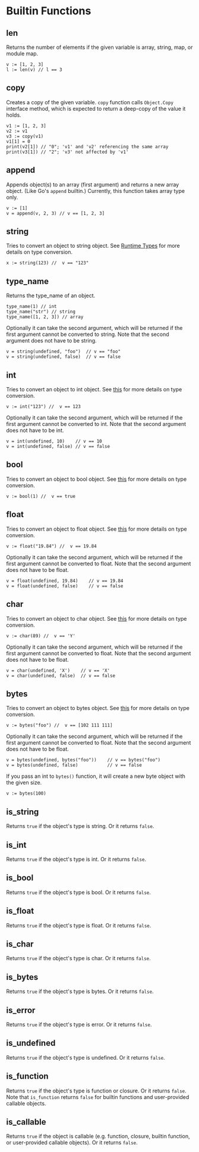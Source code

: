 # Builtin Functions

## len

Returns the number of elements if the given variable is array, string, map, or module map.

```golang
v := [1, 2, 3]
l := len(v) // l == 3
```

## copy

Creates a copy of the given variable. `copy` function calls `Object.Copy` interface method, which is expected to return a deep-copy of the value it holds.

```golang
v1 := [1, 2, 3]
v2 := v1
v3 := copy(v1)
v1[1] = 0
print(v2[1]) // "0"; 'v1' and 'v2' referencing the same array
print(v3[1]) // "2"; 'v3' not affected by 'v1'
```

## append

Appends object(s) to an array (first argument) and returns a new array object. (Like Go's `append` builtin.) Currently, this function takes array type only.

```golang
v := [1]
v = append(v, 2, 3) // v == [1, 2, 3]
```

## string

Tries to convert an object to string object. See [Runtime Types](https://github.com/d5/tengo/blob/master/docs/runtime-types.md) for more details on type conversion.

```golang
x := string(123) //  v == "123"
```

## type_name

Returns the type_name of an object.

```golang
type_name(1) // int
type_name("str") // string
type_name([1, 2, 3]) // array
```


Optionally it can take the second argument, which will be returned if the first argument cannot be converted to string. Note that the second argument does not have to be string.

```golang
v = string(undefined, "foo")  // v == "foo"
v = string(undefined, false)  // v == false 
```

## int

Tries to convert an object to int object. See [this](https://github.com/d5/tengo/blob/master/docs/runtime-types.md) for more details on type conversion.

```golang
v := int("123") //  v == 123
```

Optionally it can take the second argument, which will be returned if the first argument cannot be converted to int. Note that the second argument does not have to be int.

```golang
v = int(undefined, 10)    // v == 10
v = int(undefined, false) // v == false 
```

## bool

Tries to convert an object to bool object. See [this](https://github.com/d5/tengo/blob/master/docs/runtime-types.md) for more details on type conversion.

```golang
v := bool(1) //  v == true
```

## float

Tries to convert an object to float object. See [this](https://github.com/d5/tengo/blob/master/docs/runtime-types.md) for more details on type conversion.

```golang
v := float("19.84") //  v == 19.84
```

Optionally it can take the second argument, which will be returned if the first argument cannot be converted to float. Note that the second argument does not have to be float.

```golang
v = float(undefined, 19.84)    // v == 19.84
v = float(undefined, false)    // v == false 
```

## char

Tries to convert an object to char object. See [this](https://github.com/d5/tengo/blob/master/docs/runtime-types.md) for more details on type conversion.

```golang
v := char(89) //  v == 'Y'
```

Optionally it can take the second argument, which will be returned if the first argument cannot be converted to float. Note that the second argument does not have to be float.

```golang
v = char(undefined, 'X')    // v == 'X'
v = char(undefined, false)  // v == false 
```

## bytes

Tries to convert an object to bytes object. See [this](https://github.com/d5/tengo/blob/master/docs/runtime-types.md) for more details on type conversion.

```golang
v := bytes("foo") //  v == [102 111 111]
```

Optionally it can take the second argument, which will be returned if the first argument cannot be converted to float. Note that the second argument does not have to be float.

```golang
v = bytes(undefined, bytes("foo"))    // v == bytes("foo")
v = bytes(undefined, false)           // v == false 
```

If you pass an int to `bytes()` function, it will create a new byte object with the given size.

```golang
v := bytes(100)
```

## is_string

Returns `true` if the object's type is string. Or it returns `false`.

## is_int

Returns `true` if the object's type is int. Or it returns `false`.

## is_bool

Returns `true` if the object's type is bool. Or it returns `false`.

## is_float

Returns `true` if the object's type is float. Or it returns `false`.

## is_char

Returns `true` if the object's type is char. Or it returns `false`.

## is_bytes

Returns `true` if the object's type is bytes. Or it returns `false`.

## is_error

Returns `true` if the object's type is error. Or it returns `false`.

## is_undefined

Returns `true` if the object's type is undefined. Or it returns `false`.

## is_function

Returns `true` if the object's type is function or closure. Or it returns `false`. Note that `is_function` returns `false` for builtin functions and user-provided callable objects. 

## is_callable

Returns `true` if the object is callable (e.g. function, closure, builtin function, or user-provided callable objects). Or it returns `false`.
